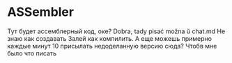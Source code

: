 # ASSembler
Тут будет ассемблерный код, оке?
Dobra, tady pisać možna ŭ chat.md
Не знаю как создавать
Залей как компилить. А еще можешь примерно каждые минут 10 присылать недоделанную версию сюда? Чтобв мне было что писать
